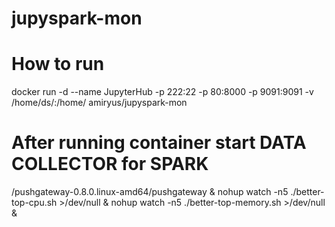 # jupyspark-mon

# How to run
docker run -d --name JupyterHub -p 222:22 -p 80:8000 -p 9091:9091 -v /home/ds/:/home/ amiryus/jupyspark-mon

# After running container start DATA COLLECTOR for SPARK
/pushgateway-0.8.0.linux-amd64/pushgateway &
nohup watch -n5 ./better-top-cpu.sh >/dev/null &
nohup watch -n5 ./better-top-memory.sh >/dev/null &

